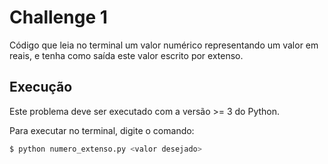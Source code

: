 # Challenge 1

Código que leia no terminal um valor numérico representando um valor em reais, e tenha como saída este valor escrito por extenso.

## Execução
Este problema deve ser executado com a versão >= 3 do Python.

Para executar no terminal, digite o comando: 
```sh
$ python numero_extenso.py <valor desejado>
```